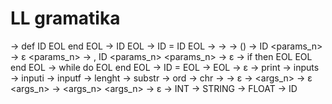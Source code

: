 # LL gramatika

<prog> → def ID <params> EOL <statement> end EOL
<prog> → ID <params> EOL
<prog> → ID = ID <params> EOL
<prog> → <statement>
<params> → <params>
<params> → (<params>)
<params> → ID <params_n>
<params> → ε
<params_n> → , ID <params_n>
<params_n> → ε
<statement> → if <expression> then EOL <statement> EOL <statement> end EOL
<statement> → while <expression> do EOL <statement> end EOL
<statement> → ID = <define> EOL
<statement> → <define> EOL
<statement> → ε
<define> → print <arg>
<define> → inputs <arg>
<define> → inputi <arg>
<define> → inputf <arg>
<define> → lenght <arg>
<define> → substr <arg>
<define> → ord <arg>
<define> → chr <arg>
<define> → <expression>
<define> → ε
<args> → <value> <args_n>
<args> → ε
<args_n> → <value> <args_n>
<args_n> → ε
<value> → INT
<value> → STRING
<value> → FLOAT
<value> → ID
